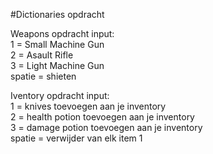 #Dictionaries opdracht

Weapons opdracht input:<br>
 1 = Small Machine Gun<br>
 2 = Asault Rifle<br>
 3 = Light Machine Gun<br>
 spatie = shieten<br>

Iventory opdracht input:<br>
 1 = knives toevoegen aan je inventory<br>
 2 = health potion toevoegen aan je inventory<br>
 3 = damage potion toevoegen aan je inventory<br>
 spatie = verwijder van elk item 1<br>
